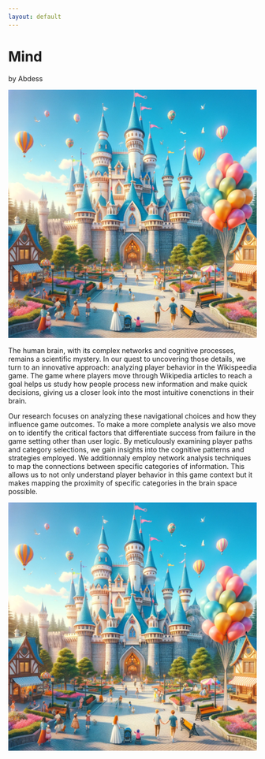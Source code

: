 ```yaml
---
layout: default
---
```


# Mind

by Abdess 

![A beautiful castle in an amusement park with people walking around](/assets//img/test_img.png)

The human brain, with its complex networks and cognitive processes, remains a scientific mystery. In our quest to uncovering those details, we turn to an innovative approach: analyzing player behavior in the Wikispeedia game. The game where players move through Wikipedia articles to reach a goal helps us study how people process new information and make quick decisions, giving us a closer look into the most intuitive conenctions in their brain.

Our research focuses on analyzing these navigational choices and how they influence game outcomes. To make a more complete analysis we also move on to identify the critical factors that differentiate success from failure in the game setting other than user logic. By meticulously examining player paths and category selections, we gain insights into the cognitive patterns and strategies employed. We additionnaly employ network analysis techniques to map the connections between specific categories of information. This allows us to not only understand player behavior in this game context but it makes mapping the proximity of specific categories in the brain space possible.

![A beautiful castle in an amusement park with people walking around](/assets//img/test_img.png)


